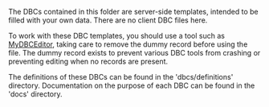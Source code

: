 The DBCs contained in this folder are server-side templates, intended to be filled with your own data. There are no client DBC files here.

To work with these DBC templates, you should use a tool such as [MyDBCEditor](http://modcraft.superparanoid.de/viewtopic.php?f=59&t=782), taking care to remove the dummy record before using the file. The dummy record exists to prevent various DBC tools from crashing or preventing editing when no records are present.

The definitions of these DBCs can be found in the 'dbcs/definitions' directory. Documentation on the purpose of each DBC can be found in the 'docs' directory.